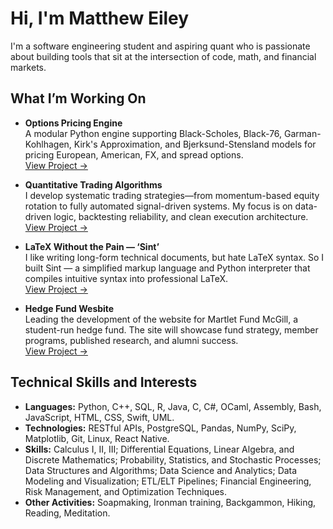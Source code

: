 # Hi, I'm Matthew Eiley

I'm a software engineering student and aspiring quant who is passionate about building tools that sit at the intersection of code, math, and financial markets.

## What I’m Working On

- **Options Pricing Engine**  
  A modular Python engine supporting Black-Scholes, Black-76, Garman-Kohlhagen, Kirk's Approximation, and Bjerksund-Stensland models for pricing European, American, FX, and spread options.<br/>
  [View Project &rarr;](https://github.com/matthew-eiley/OPTION-PRICING)

- **Quantitative Trading Algorithms**  
  I develop systematic trading strategies—from momentum-based equity rotation to fully automated signal-driven systems. My focus is on data-driven logic, backtesting reliability, and clean execution architecture.<br/>
  [View Project &rarr;](https://github.com/matthew-eiley/)

- **LaTeX Without the Pain — ‘Sint’**  
  I like writing long-form technical documents, but hate LaTeX syntax. So I built Sint — a simplified markup language and Python interpreter that compiles intuitive syntax into professional LaTeX.<br/>
  [View Project &rarr;](https://github.com/matthew-eiley/)

- **Hedge Fund Wesbite**  
  Leading the development of the website for Martlet Fund McGill, a student-run hedge fund. The site will showcase fund strategy, member programs, published research, and alumni success.<br/>
  [View Project &rarr;](https://github.com/matthew-eiley/MFM-WEBSITE)

## Technical Skills and Interests

- **Languages:** Python, C++, SQL, R, Java, C, C#, OCaml, Assembly, Bash, JavaScript, HTML, CSS, Swift, UML.
- **Technologies:** RESTful APIs, PostgreSQL, Pandas, NumPy, SciPy, Matplotlib, Git, Linux, React Native.
- **Skills:** Calculus I, II, III; Differential Equations, Linear Algebra, and Discrete Mathematics; Probability, Statistics,
and Stochastic Processes; Data Structures and Algorithms; Data Science and Analytics; Data Modeling and
Visualization; ETL/ELT Pipelines; Financial Engineering, Risk Management, and Optimization Techniques.
- **Other Activities:** Soapmaking, Ironman training, Backgammon, Hiking, Reading, Meditation.
